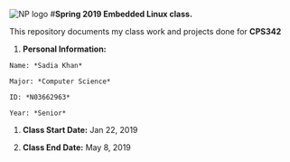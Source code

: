 ![NP logo](https://www.newpaltz.edu/media/identity/logos/newpaltzlogo.jpg)
#**Spring 2019 Embedded Linux class.** 

This repository documents my class work and projects done for **CPS342**

   1. **Personal Information:**
	
	Name: *Sadia Khan*
	
	Major: *Computer Science*
	
	ID: *N03662963*
	
	Year: *Senior*

   1. **Class Start Date:** Jan 22, 2019
  
   3. **Class End Date:** May 8, 2019

